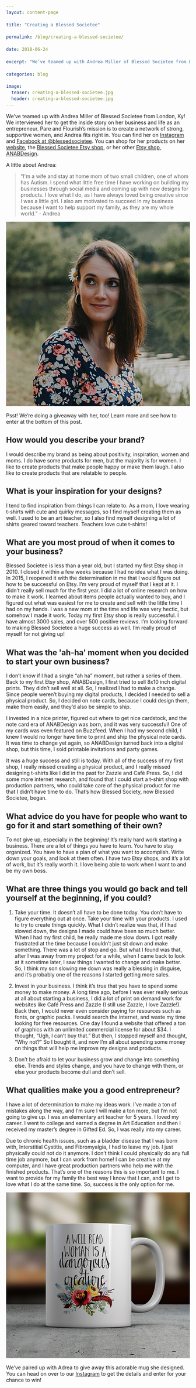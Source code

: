 ```yaml
---
layout: content-page

title: "Creating a Blessed Societee"

permalink: /blog/creating-a-blessed-societee/

date: 2018-06-24

excerpt: "We’ve teamed up with Andrea Miller of Blessed Societee from London, Ky! We interviewed her to get the inside story on her business and life as an entrepreneur."

categories: blog

image:
  teaser: creating-a-blessed-societee.jpg
  header: creating-a-blessed-societee.jpg
---
```


We’ve teamed up with Andrea Miller of Blessed Societee from London, Ky! We interviewed her to get the inside story on her business and life as an entrepreneur. Pare and Flourish’s mission is to create a network of strong, supportive women, and Andrea fits right in. You can find her on [Instagram](https://www.instagram.com/blessedsocietee/) and [Facebook at @blessedsocietee](https://www.facebook.com/blessedsocietee/). You can shop for her products on her [website](http://blessedsocietee.com), the [Blessed Societee Etsy shop](http://blessedsocietee.etsy.com), or her other [Etsy shop, ANABDesign](http://anabdesign.etsy.com). 

A little about Andrea:

<div class="row">
  <div class="col-md-8 col-sm-6">
    <blockquote>“I'm a wife and stay at home mom of two small children, one of whom has Autism. I spend what little free time I have working on building my businesses through social media and coming up with new designs for products. I love what I do, as I have always loved being creative since I was a little girl. I also am motivated to succeed in my business because I want to help support my family, as they are my whole world.” - Andrea</blockquote>
  </div>
  <div class="col-md-4 col-sm-6">
    <img class="img-responsive" src="/assets/images/posts/blessed-societee/andrea.jpg" alt="Image of Andrea Miller">
  </div>
</div>

Psst! We’re doing a giveaway with her, too! Learn more and see how to enter at the bottom of this post.

## How would you describe your brand?

I would describe my brand as being about positivity, inspiration, women and moms. I do have some products for men, but the majority is for women. I like to create products that make people happy or make them laugh. I also like to create products that are relatable to people.

## What is your inspiration for your designs?

I tend to find inspiration from things I can relate to. As a mom, I love wearing t-shirts with cute and quirky messages, so I find myself creating them as well. I used to be an art teacher, so I also find myself designing a lot of shirts geared toward teachers. Teachers love cute t-shirts!

## What are you most proud of when it comes to your business?

Blessed Societee is less than a year old, but I started my first Etsy shop in 2010. I closed it within a few weeks because I had no idea what I was doing. In 2015, I reopened it with the determination in me that I would figure out how to be successful on Etsy. I’m very proud of myself that I kept at it.  I didn’t really sell much for the first year. I did a lot of online research on how to make it work. I learned about items people actually wanted to buy, and I figured out what was easiest for me to create and sell with the little time I had on my hands. I was a new mom at the time and life was very hectic, but somehow I made it work. Today my first Etsy shop is really successful. I have almost 3000 sales, and over 500 positive reviews. I’m looking forward to making Blessed Societee a huge success as well. I’m really proud of myself for not giving up!

## What was the 'ah-ha' moment when you decided to start your own business?

I don’t know if I had a single “ah ha” moment, but rather a series of them. Back to my first Etsy shop, ANABDesign, I first tried to sell 8x10 inch digital prints. They didn’t sell well at all. So, I realized I had to make a change. Since people weren’t buying my digital products, I decided I needed to sell a physical product. So, I decided on note cards, because I could design them, make them easily, and they’d also be simple to ship. 
 
I invested in a nice printer, figured out where to get nice cardstock, and the note card era of ANABDesign was born, and it was very successful! One of my cards was even featured on Buzzfeed.  When I had my second child, I knew I would no longer have time to print and ship the physical note cards. It was time to change yet again, so ANABDesign turned back into a digital shop, but this time, I sold printable invitations and party games.  
 
It was a huge success and still is today. With all of the success of my first shop, I really missed creating a physical product, and I really missed designing t-shirts like I did in the past for Zazzle and Café Press. So, I did some more internet research, and found that I could start a t-shirt shop with production partners, who could take care of the physical product for me that I didn’t have time to do. That’s how Blessed Society, now Blessed Societee, began.

## What advice do you have for people who want to go for it and start something of their own?

To not give up, especially in the beginning! It’s really hard work starting a business. There are a lot of things you have to learn. You have to stay organized. You have to have a plan of what you want to accomplish. Write down your goals, and look at them often. I have two Etsy shops, and it’s a lot of work, but it’s really worth it. I love being able to work when I want to and be my own boss.  

## What are three things you would go back and tell yourself at the beginning, if you could?

1. Take your time. It doesn’t all have to be done today. You don’t have to figure everything out at once. Take your time with your products. I used to try to create things quickly.  What I didn’t realize was that, if I had slowed down, the designs I made could have been so much better. When I had my first child, he really made me slow down. I got really frustrated at the time because I couldn’t just sit down and make something. There was a lot of stop and go.  But what I found was that, after I was away from my project for a while, when I came back to look at it sometime later, I saw things I wanted to change and make better. So, I think my son slowing me down was really a blessing in disguise, and it’s probably one of the reasons I started getting more sales.

2. Invest in your business. I think it’s true that you have to spend some money to make money.  A long time ago, before I was ever really serious at all about starting a business, I did a lot of print on demand work for websites like Café Press and Zazzle (I still use Zazzle, I love Zazzle!). Back then, I would never even consider paying for resources such as fonts, or graphic packs. I would search the internet, and waste my time looking for free resources. One day I found a website that offered a ton of graphics with an unlimited commercial license for about $34. I thought, “Ugh, I can’t buy that.” But then, I stopped myself and thought, “Why not?” So I bought it, and now I’m all about spending some money on things that will help me improve my designs and products.

3. Don’t be afraid to let your business grow and change into something else. Trends and styles change, and you have to change with them, or else your products become dull and don’t sell. 

## What qualities make you a good entrepreneur?

I have a lot of determination to make my ideas work. I’ve made a ton of mistakes along the way, and I’m sure I will make a ton more, but I’m not going to give up. I was an elementary art teacher for 5 years. I loved my career. I went to college and earned a degree in Art Education and then I received my master’s degree in Gifted Ed. So, I was really into my career.  
 
Due to chronic health issues, such as a bladder disease that I was born with, Interstitial Cystitis, and Fibromyalgia, I had to leave my job. I just physically could not do it anymore. I don’t think I could physically do any full time job anymore, but I can work from home! I can be creative at my computer, and I have great production partners who help me with the finished products. That’s one of the reasons this is so important to me. I want to provide for my family the best way I know that I can, and I get to love what I do at the same time. So, success is the only option for me.

<div class="row">
  <div class="col-md-4 col-sm-6">
    <img class="img-responsive" src="/assets/images/posts/blessed-societee/mug.jpg" alt="Image of Mug">
  </div>
  <div class="col-md-8 col-sm-6">
    <p>We’ve paired up with Adrea to give away this adorable mug she designed. You can head on over to our <a href="https://www.instagram.com/pareandflourish/">Instagram</a> to get the details and enter for your chance to win!</p>
  </div>
</div>